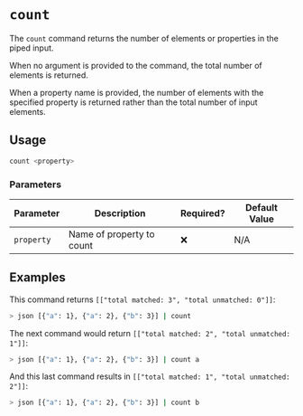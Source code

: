 # `count`

The `count` command returns the number of elements or properties in the piped input.

When no argument is provided to the command, the total number of elements is returned.

When a property name is provided, the number of elements with the specified property is returned rather than the total number of input elements.

## Usage

```bash
count <property>
```

### Parameters

| Parameter  | Description               | Required? | Default Value |
| ---------- | ------------------------- | --------- | ------------- |
| `property` | Name of property to count | ❌        | N/A           |

## Examples

This command returns `[["total matched: 3", "total unmatched: 0"]]`:

```bash
> json [{"a": 1}, {"a": 2}, {"b": 3}] | count
```

The next command would return `[["total matched: 2", "total unmatched: 1"]]`:

```bash
> json [{"a": 1}, {"a": 2}, {"b": 3}] | count a
```

And this last command results in `[["total matched: 1", "total unmatched: 2"]]`:

```bash
> json [{"a": 1}, {"a": 2}, {"b": 3}] | count b
```
